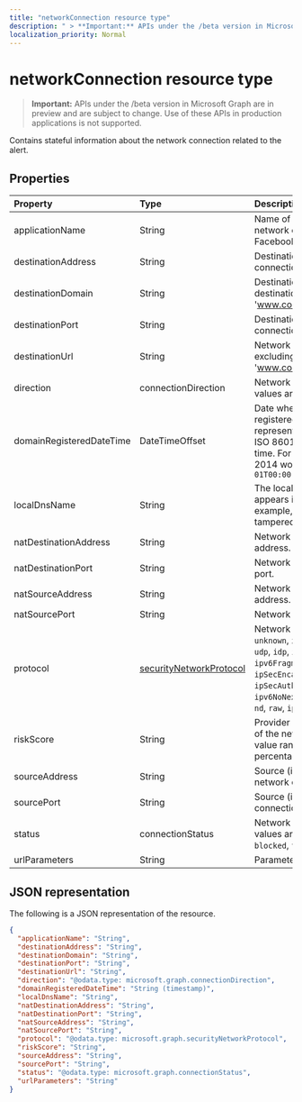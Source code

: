 ```yaml
---
title: "networkConnection resource type"
description: " > **Important:** APIs under the /beta version in Microsoft Graph are in preview and are subject to change. Use of these APIs in production applications is not supported."
localization_priority: Normal
---
```


# networkConnection resource type

 > **Important:** APIs under the /beta version in Microsoft Graph are in preview and are subject to change. Use of these APIs in production applications is not supported.

Contains stateful information about the network connection related to the alert.

## Properties

| Property   | Type|Description|
|:---------------|:--------|:----------|
|applicationName|String|Name of the application managing the network connection (for example, Facebook, SMTP, etc.).|
|destinationAddress|String|Destination IP address (of the network connection).|
|destinationDomain|String|Destination domain portion of the destination URL. (for example 'www.contoso.com').|
|destinationPort|String|Destination port (of the network connection).|
|destinationUrl|String|Network connection URL/URI string - excluding parameters. (for example 'www.contoso.com/products/default.html')|
|direction|connectionDirection|Network connection direction. Possible values are: `unknown`, `inbound`, `outbound`.|
|domainRegisteredDateTime|DateTimeOffset|Date when the destination domain was registered. The Timestamp type represents date and time information using ISO 8601 format and is always in UTC time. For example, midnight UTC on Jan 1, 2014 would look like this: `'2014-01-01T00:00:00Z'`|
|localDnsName|String|The local DNS name resolution as it appears in the host's local DNS cache (for example, in case the 'hosts' file was tampered with).|
|natDestinationAddress|String|Network Address Translation destination IP address.|
|natDestinationPort|String|Network Address Translation destination port.|
|natSourceAddress|String|Network Address Translation source IP address.|
|natSourcePort|String|Network Address Translation source port.|
|protocol|[securityNetworkProtocol](securitynetworkprotocolenumtype.md)|Network protocol. Possible values are: `unknown`, `ip`, `icmp`, `igmp`, `ggp`, `ipv4`, `tcp`, `pup`, `udp`, `idp`, `ipv6`, `ipv6RoutingHeader`, `ipv6FragmentHeader`, `ipSecEncapsulatingSecurityPayload`, `ipSecAuthenticationHeader`, `icmpV6`, `ipv6NoNextHeader`, `ipv6DestinationOptions`, `nd`, `raw`, `ipx`, `spx`, `spxII`.|
|riskScore|String|Provider generated/calculated risk score of the network connection. Recommended value range of 0-1, which equates to a percentage.|
|sourceAddress|String|Source (i.e. origin) IP address (of the network connection).|
|sourcePort|String|Source (i.e. origin) IP port (of the network connection).|
|status|connectionStatus|Network connection status. Possible values are: `unknown`, `attempted`, `succeeded`, `blocked`, `failed`.|
|urlParameters|String|Parameters (suffix) of the destination URL.|

## JSON representation

The following is a JSON representation of the resource.

<!-- {
  "blockType": "resource",
  "optionalProperties": [

  ],
  "@odata.type": "microsoft.graph.networkConnection"
}-->

```json
{
  "applicationName": "String",
  "destinationAddress": "String",
  "destinationDomain": "String",
  "destinationPort": "String",
  "destinationUrl": "String",
  "direction": "@odata.type: microsoft.graph.connectionDirection",
  "domainRegisteredDateTime": "String (timestamp)",
  "localDnsName": "String",
  "natDestinationAddress": "String",
  "natDestinationPort": "String",
  "natSourceAddress": "String",
  "natSourcePort": "String",
  "protocol": "@odata.type: microsoft.graph.securityNetworkProtocol",
  "riskScore": "String",
  "sourceAddress": "String",
  "sourcePort": "String",
  "status": "@odata.type: microsoft.graph.connectionStatus",
  "urlParameters": "String"
}

```

<!-- uuid: 8fcb5dbc-d5aa-4681-8e31-b001d5168d79
2015-10-25 14:57:30 UTC -->
<!-- {
  "type": "#page.annotation",
  "description": "networkConnection resource",
  "keywords": "",
  "section": "documentation",
  "tocPath": ""
}-->
